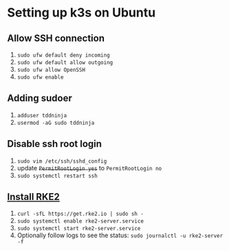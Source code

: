 # Setting up k3s on Ubuntu

## Allow SSH connection
1. `sudo ufw default deny incoming`
2. `sudo ufw default allow outgoing`
3. `sudo ufw allow OpenSSH`
4. `sudo ufw enable`

## Adding sudoer
1. `adduser tddninja`
2. `usermod -aG sudo tddninja`

## Disable ssh root login
1. `sudo vim /etc/ssh/sshd_config`
2. update ~~`PermitRootLogin yes`~~ to `PermitRootLogin no`
3. `sudo systemctl restart ssh`

## [Install RKE2](https://docs.rke2.io/install/quickstart)
1. `curl -sfL https://get.rke2.io | sudo sh -`
2. `sudo systemctl enable rke2-server.service`
3. `sudo systemctl start rke2-server.service`
4. Optionally follow logs to see the status: `sudo journalctl -u rke2-server -f`
